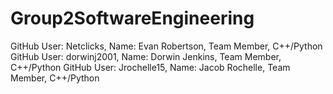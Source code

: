# Group2SoftwareEngineering
GitHub User: Netclicks, Name: Evan Robertson, Team Member, C++/Python
GitHub User: dorwinj2001, Name: Dorwin Jenkins, Team Member, C++/Python
GitHub User: Jrochelle15, Name: Jacob Rochelle, Team Member, C++/Python
